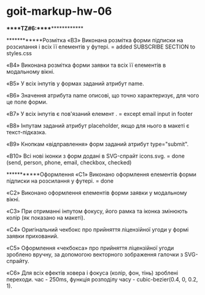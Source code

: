 # goit-markup-hw-06

****************\*\*\*\*****************TZ#6:**********************\*\*\*\***********************

****\*\*\*\*****Розмітка
«B3» Виконана розмітка форми підписки на розсилання і всіх її елементів у футері.
  = added SUBSCRIBE SECTION to styles.css

«B4» Виконана розмітка форми заявки та всіх її елементів в модальному вікні.

«B5» У всіх інпутів у формах заданий атрибут name.

«B6» Значення атрибута name описові, що точно характеризує, для чого це поле форми.

«B7» У всіх інпутів є пов'язаний елемент <label>.
  = except email input in footer

«B8» Інпутам заданий атрибут placeholder, якщо для нього в макеті є текст-підказка.

«B9» Кнопкам «відправлення» форм заданий атрибут type="submit".

«B10» Всі нові іконки з форм додані в SVG-спрайт icons.svg.
  = done (send, person, phone, email, checkbox, checked)

****\*\*\*****Оформлення
«C1» Виконано оформлення елементів форми підписки на розсилання у футері.
  = done
  
«C2» Виконано оформлення елементів форми заявки у модальному вікні.

«C3» При отриманні інпутом фокусу, його рамка та іконка змінюють колір (як показано на макеті).

«C4» Оригінальний чекбокс про прийняття ліцензійної угоди у формі заявки прихований.

«C5» Оформлення «чекбокса» про прийняття ліцензійної угоди зроблено вручну, за допомогою векторного зображення галочки з SVG-спрайту.

«C6» Для всіх ефектів ховера і фокуса (колір, фон, тінь) зроблені переходи. час - 250ms, функція розподілу часу - cubic-bezier(0.4, 0, 0.2, 1).
